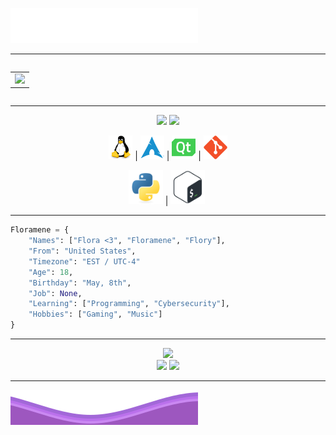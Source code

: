 ![1](./Assets/1.svg)

---

<div style="display: flex; align-items: flex-start; align: center">
  <table align="center">
    <tr>
      <td align="center">
        <img src="https://spotify-github-profile.kittinanx.com/api/view?uid=31nxou7vtqxdpaqbmlt3ugjqypoa&cover_image=true&theme=natemoo-re&show_offline=true&background_color=121212&interchange=true&bar_color=53b14f&bar_color_cover=true">
      </td>
    </tr>
  </table>
</div>

---

<div align="center">
  <img src="https://img.shields.io/github/followers/Floramene?style=for-the-badge&color=f164b9" />
  <img src="https://komarev.com/ghpvc/?username=Floramene&style=for-the-badge&color=f164b9" />
</div>

<p align="center"> 
  <code><img height="38" src="https://raw.githubusercontent.com/devicons/devicon/master/icons/linux/linux-original.svg"></code>&nbsp;|
  <code><img height="38" src="https://raw.githubusercontent.com/devicons/devicon/master/icons/archlinux/archlinux-original.svg"></code>&nbsp;|
  <code><img height="38" src="https://github.com/devicons/devicon/raw/master/icons/qt/qt-original.svg"></code>&nbsp;|
  <code><img height="38" src="https://raw.githubusercontent.com/devicons/devicon/master/icons/git/git-original.svg"></code>
</p>

<p align="center"> 
  <code><img height="55" src="https://raw.githubusercontent.com/devicons/devicon/master/icons/python/python-original.svg"></code>&nbsp;|
  <code><img height="55" src="https://raw.githubusercontent.com/devicons/devicon/master/icons/bash/bash-original.svg"></code>&nbsp;
</p>

---

```python
Floramene = {
    "Names": ["Flora <3", "Floramene", "Flory"],
    "From": "United States",
    "Timezone": "EST / UTC-4"
    "Age": 18,
    "Birthday": "May, 8th",
    "Job": None,
    "Learning": ["Programming", "Cybersecurity"],
    "Hobbies": ["Gaming", "Music"]
}
```

---

<div align="center">
    <img src="https://readme-stats.jonas-bernard.dev/api/top-langs/?username=Floramene&theme=omni&langs_count=10&layout=compact&count_private=true&hide_border=true&custom_title=Languages%20UwU" /><br />    
    <img src="https://readme-stats.jonas-bernard.dev/api?username=Floramene&show_icons=true&theme=omni&count_private=true&hide_border=true&custom_title=Stats%20OwO" />
    <img src="https://streak-stats.demolab.com/?user=Floramene&theme=omni&count_private=true&hide_border=true" />
</div>

---

![2](./Assets/2.svg)
